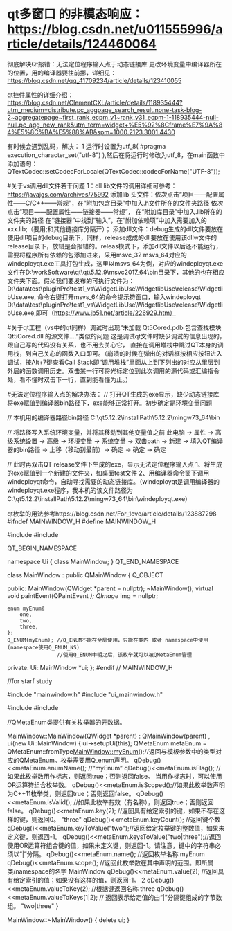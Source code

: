 

# qt多窗口 的非模态响应：https://blog.csdn.net/u011555996/article/details/124460064


彻底解决Qt报错：无法定位程序输入点于动态链接库 更改环境变量中编译器所在的位置，用的编译器要往前挪，详细见：https://blog.csdn.net/qq_41709234/article/details/123410055



qt控件属性的详细介绍：https://blog.csdn.net/ClementCXL/article/details/118935444?utm_medium=distribute.pc_aggpage_search_result.none-task-blog-2~aggregatepage~first_rank_ecpm_v1~rank_v31_ecpm-1-118935444-null-null.pc_agg_new_rank&utm_term=widget+%E5%92%8Cframe%E7%9A%84%E5%8C%BA%E5%88%AB&spm=1000.2123.3001.4430


有时候会遇到乱码，解决：
1 运行时设置为utf_8(  #pragma execution_character_set("utf-8")  ),然后在将运行时修改为utf_8，在main函数中添加语句：QTextCodec::setCodecForLocale(QTextCodec::codecForName("UTF-8"));



#关于vs调用dll文件若干问题
1：dll  lib文件的调用详细可参考：https://javajgs.com/archives/75992
     添加lib 头文件：依次点击“项目——配置属性——C/C++——常规”，在“附加包含目录”中加入.h文件所在的文件夹路径       依次点击“项目——配置属性——链接器——常规”，
在“附加库目录”中加入.lib所在的文件夹的路径      在“链接器”中找到“输入”，在“附加依赖项”中加入需要加入的xxx.lib;（要用;和其他链接库分隔开）；
     添加dll文件：debug生成的dll文件要放在使用dll项目的debug目录下，同样，release成成的dll要放在使用该dllw文件的release目录下，放错是会报错的。releas模式下，添加dll文件以后还不能运行，需要将程序所有依赖的包添加进来，采用msvc_32  msvs_64对应的windeployqt.exe工具打包生成，这里以msvs_64为例，对应的windeployqt.exe文件在D:\workSoftware\qt\qt\5.12.9\msvc2017_64\bin目录下，其他的也在相应文件夹下面。假如我们要发布的可执行文件为：D:\data\test\pluginPro\test1_vs\WidgetLibUse\WidgetlibUse\release\WidgetlibUse.exe, 命令右键打开msvs_64的命令提示符窗口，输入windeployqt D:\data\test\pluginPro\test1_vs\WidgetLibUse\WidgetlibUse\release\WidgetlibUse.exe,即可（https://www.jb51.net/article/226929.htm）
     
     
#关于qt工程（vs中的qt同样）调试时出现“未加载 Qt5Cored.pdb 包含查找模块 Qt5Cored.dll 的源文件....”类似的问题
这是调试qt文件时缺少调试的信息出现的，跟自己写的代码没有关系，也不用去关心它，
直接在调用堆栈中跳过QT本身的调用栈，到自己关心的函数入口即可。（崩溃的时候在弹出的对话框按相应按钮进入调试，按Alt+7键查看Call Stack即“调用堆栈”里面从上到下列出的对应从里层到外层的函数调用历史。双击某一行可将光标定位到此次调用的源代码或汇编指令处，看不懂时双击下一行，直到能看懂为止。）



#无法定位程序输入点的解决办法：
// 打开QT生成的exe显示，缺少动态链接库
将exe赋值到编译器bin路径下，exe能够正常打开。初步确定是环境变量问题

// 本机用的编译器路径bin路径
C:\qt5.12.2\installPath\5.12.2\mingw73_64\bin

// 将路径写入系统环境变量，并将其移动到其他变量值之前
此电脑 -> 属性 -> 高级系统设置 -> 高级 -> 环境变量  -> 系统变量 -> 双击path -> 新建 -> 填入QT编译器的bin路径 -> 上移（移动到最前）-> 确定  -> 确定  -> 确定  

// 此时再双击QT release文件下生成的exe，显示无法定位程序输入点
1、将生成的exe赋值到一个新建的文件夹，如桌面test文件
2、用编译器命令窗下调用windeployqt命令，自动寻找需要的动态链接库。（windeployqt是调用编译器的windeployqt.exe程序，我本机的该文件路径为C:\qt5.12.2\installPath\5.12.2\mingw73_64\bin\windeployqt.exe）








qt枚举的用法参考https://blog.csdn.net/For_1ove/article/details/123887298
#ifndef MAINWINDOW_H
#define MAINWINDOW_H

#include <QMainWindow>
#include <QPaintEvent>



QT_BEGIN_NAMESPACE


namespace Ui { class MainWindow; }
QT_END_NAMESPACE

class MainWindow : public QMainWindow
{
    Q_OBJECT

public:
    MainWindow(QWidget *parent = nullptr);
    ~MainWindow();
    virtual void paintEvent(QPaintEvent *);
    QImage* img = nullptr;

    enum myEnum{
        one,
        two,
        three,
    };
    Q_ENUM(myEnum); //Q_ENUM不能在全局使用，只能在类内 或者 namespace中使用(namespace使用Q_ENUM_NS)
                    //使用Q_ENUM申明之后，该枚举就可以被QMetaEnum管理
private:
    Ui::MainWindow *ui;
};
#endif // MAINWINDOW_H




//for starf study

#include "mainwindow.h"
#include "ui_mainwindow.h"

#include<QDebug>
#include<QMetaEnum>


//QMetaEnum类提供有关枚举器的元数据。



MainWindow::MainWindow(QWidget *parent)
    : QMainWindow(parent)
    , ui(new Ui::MainWindow)
{
    ui->setupUi(this);
    QMetaEnum metaEnum = QMetaEnum::fromType<MainWindow::myEnum>();//返回与模板参数中的类型对应的QMetaEnum。枚举需要用Q_enum声明。
    qDebug()<<metaEnum.enumName(); //“myEnum”
    qDebug()<<metaEnum.isFlag();  //如果此枚举数用作标志，则返回true；否则返回false。 当用作标志时，可以使用OR运算符组合枚举数。
    qDebug()<<metaEnum.isScoped();//如果此枚举数声明为C++11枚举类，则返回true；否则返回false。
    qDebug()<<metaEnum.isValid(); //如果此枚举有效（有名称），则返回true；否则返回false。
    qDebug()<<metaEnum.key(2); //返回具有给定索引的键，如果不存在这样的键，则返回0。 "three"
     qDebug()<<metaEnum.keyCount(); //返回键个数
     qDebug()<<metaEnum.keyToValue("two");//返回给定枚举键的整数值，如果未定义键，则返回-1。
     qDebug()<<metaEnum.keysToValue("two|three");//返回使用OR运算符组合键的值，如果未定义键，则返回-1。请注意，键中的字符串必须以“|”分隔。
    qDebug()<<metaEnum.name(); //返回枚举名称  myEnum
    qDebug()<<metaEnum.scope(); //返回此枚举数在其中声明的范围。即所属类/namespace的名字  MainWindow
    qDebug()<<metaEnum.value(2); //返回具有给定索引的值；如果没有这样的值，则返回-1。  2
    qDebug()<<metaEnum.valueToKey(2); //根据键返回名称  three
    qDebug()<<metaEnum.valueToKeys(1|2); // 返回表示给定值的由“|”分隔键组成的字节数组。 "two|three"
}

MainWindow::~MainWindow()
{
    delete ui;
}


